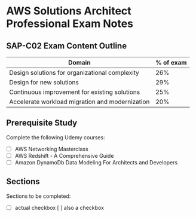 # AWS Solutions Architect Professional Exam Notes

## SAP-C02 Exam Content Outline

|Domain|% of exam|
|----|--------|
|Design solutions for organizational complexity|26%|
|Design for new solutions|29%|
|Continuous improvement for existing solutions|25%|
|Accelerate workload migration and modernization|20%|

## Prerequisite Study
Complete the following Udemy courses:

+ [ ] AWS Networking Masterclass
+ [ ] AWS Redshift - A Comprehensive Guide
+ [ ] Amazon DynamoDb Data Modeling For Architects and Developers

## Sections

Sections to be completed:

+ [ ] actual checkbox
[ ] also a checkbox


